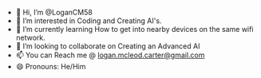 - 👋 Hi, I’m @LoganCM58
- 👀 I’m interested in Coding and Creating AI's.
- 🌱 I’m currently learning How to get into nearby devices on the same wifi network.
- 💞️ I’m looking to collaborate on Creating an Advanced AI 
- 📫 You can Reach me @ logan.mcleod.carter@gmail.com
- 😄 Pronouns: He/Him

<!---
LoganCM58/LoganCM58 is a ✨ special ✨ repository because its `README.md` (this file) appears on your GitHub profile.
You can click the Preview link to take a look at your changes.
--->
